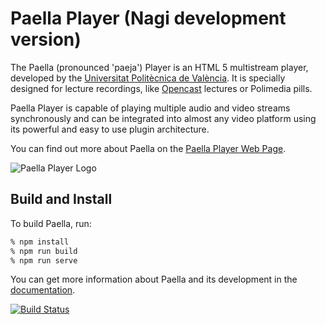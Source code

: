 Paella Player (Nagi development version)
=============

The Paella (pronounced 'paeja') Player is an HTML 5 multistream player, developed by the [Universitat Politècnica de València](https://www.upv.es/).
It is specially designed for lecture recordings, like [Opencast](https://opencast.org) lectures or Polimedia pills.

Paella Player is capable of playing multiple audio and video streams synchronously and can be integrated into almost any video platform
using its powerful and easy to use plugin architecture.

You can find out more about Paella on the [Paella Player Web Page](https://paellaplayer.upv.es).

![Paella Player Logo](./config/profiles/resources/paella_logo_old.png)


Build and Install
-----------------

To build Paella, run:

```sh
% npm install
% npm run build
% npm run serve
```

You can get more information about Paella and its development in the [documentation](https://paellaplayer.upv.es/docs/).

[![Build Status](https://travis-ci.org/polimediaupv/paella.svg?branch=master)](https://travis-ci.org/polimediaupv/paella)
